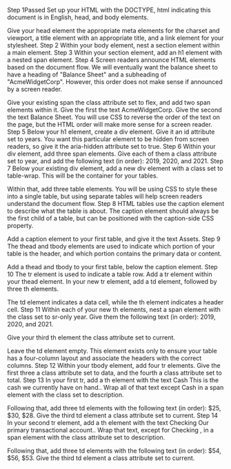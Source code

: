 Step 1Passed
Set up your HTML with the DOCTYPE, html indicating this document is in English, head, and body elements.

Give your head element the appropriate meta elements for the charset and viewport, a title element with an appropriate title, and a link element for your stylesheet.
Step 2
Within your body element, nest a section element within a main element.
Step 3
Within your section element, add an h1 element with a nested span element.
Step 4
Screen readers announce HTML elements based on the document flow. We will eventually want the balance sheet to have a heading of "Balance Sheet" and a subheading of "AcmeWidgetCorp". However, this order does not make sense if announced by a screen reader.

Give your existing span the class attribute set to flex, and add two span elements within it. Give the first the text AcmeWidgetCorp. Give the second the text Balance Sheet. You will use CSS to reverse the order of the text on the page, but the HTML order will make more sense for a screen reader.
Step 5
Below your h1 element, create a div element. Give it an id attribute set to years. You want this particular element to be hidden from screen readers, so give it the aria-hidden attribute set to true.
Step 6
Within your div element, add three span elements. Give each of them a class attribute set to year, and add the following text (in order): 2019, 2020, and 2021.
Step 7
Below your existing div element, add a new div element with a class set to table-wrap. This will be the container for your tables.

Within that, add three table elements. You will be using CSS to style these into a single table, but using separate tables will help screen readers understand the document flow.
Step 8
HTML tables use the caption element to describe what the table is about. The caption element should always be the first child of a table, but can be positioned with the caption-side CSS property.

Add a caption element to your first table, and give it the text Assets.
Step 9
The thead and tbody elements are used to indicate which portion of your table is the header, and which portion contains the primary data or content.

Add a thead and tbody to your first table, below the caption element.
Step 10
The tr element is used to indicate a table row. Add a tr element within your thead element. In your new tr element, add a td element, followed by three th elements.

The td element indicates a data cell, while the th element indicates a header cell.
Step 11
Within each of your new th elements, nest a span element with the class set to sr-only year. Give them the following text (in order): 2019, 2020, and 2021.

Give your third th element the class attribute set to current.

Leave the td element empty. This element exists only to ensure your table has a four-column layout and associate the headers with the correct columns.
Step 12
Within your tbody element, add four tr elements. Give the first three a class attribute set to data, and the fourth a class attribute set to total.
Step 13
In your first tr, add a th element with the text Cash This is the cash we currently have on hand.. Wrap all of that text except Cash in a span element with the class set to description.

Following that, add three td elements with the following text (in order): $25, $30, $28. Give the third td element a class attribute set to current.
Step 14
In your second tr element, add a th element with the text Checking Our primary transactional account.. Wrap that text, except for Checking , in a span element with the class attribute set to description.

Following that, add three td elements with the following text (in order): $54, $56, $53. Give the third td element a class attribute set to current.
